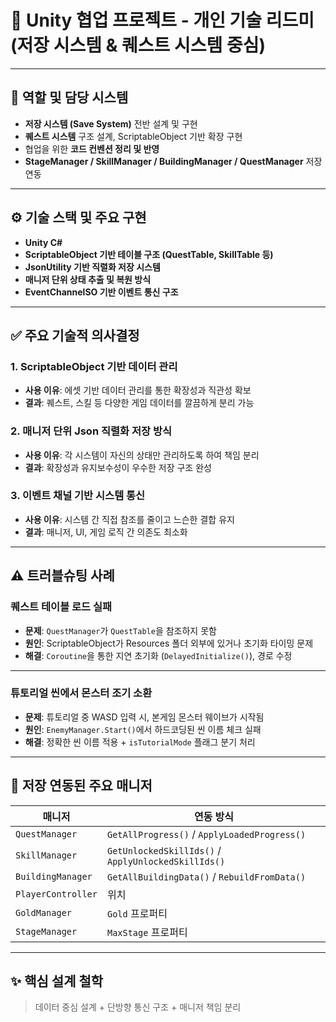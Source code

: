 # 🧠 Unity 협업 프로젝트 - 개인 기술 리드미 (저장 시스템 & 퀘스트 시스템 중심)

---

## 📌 역할 및 담당 시스템

- **저장 시스템 (Save System)** 전반 설계 및 구현
- **퀘스트 시스템** 구조 설계, ScriptableObject 기반 확장 구현
- 협업을 위한 **코드 컨벤션 정리 및 반영**
- **StageManager / SkillManager / BuildingManager / QuestManager** 저장 연동

---

## ⚙️ 기술 스택 및 주요 구현

- **Unity C#**
- **ScriptableObject 기반 테이블 구조 (QuestTable, SkillTable 등)**
- **JsonUtility 기반 직렬화 저장 시스템**
- **매니저 단위 상태 추출 및 복원 방식**
- **EventChannelSO 기반 이벤트 통신 구조**

---

## ✅ 주요 기술적 의사결정

### 1. ScriptableObject 기반 데이터 관리
- **사용 이유**: 에셋 기반 데이터 관리를 통한 확장성과 직관성 확보
- **결과**: 퀘스트, 스킬 등 다양한 게임 데이터를 깔끔하게 분리 가능

### 2. 매니저 단위 Json 직렬화 저장 방식
- **사용 이유**: 각 시스템이 자신의 상태만 관리하도록 하여 책임 분리
- **결과**: 확장성과 유지보수성이 우수한 저장 구조 완성

### 3. 이벤트 채널 기반 시스템 통신
- **사용 이유**: 시스템 간 직접 참조를 줄이고 느슨한 결합 유지
- **결과**: 매니저, UI, 게임 로직 간 의존도 최소화

---

## ⚠ 트러블슈팅 사례

### 퀘스트 테이블 로드 실패
- **문제**: `QuestManager`가 `QuestTable`을 참조하지 못함
- **원인**: ScriptableObject가 Resources 폴더 외부에 있거나 초기화 타이밍 문제
- **해결**: `Coroutine`을 통한 지연 초기화 (`DelayedInitialize()`), 경로 수정

---

### 튜토리얼 씬에서 몬스터 조기 소환
- **문제**: 튜토리얼 중 WASD 입력 시, 본게임 몬스터 웨이브가 시작됨
- **원인**: `EnemyManager.Start()`에서 하드코딩된 씬 이름 체크 실패
- **해결**: 정확한 씬 이름 적용 + `isTutorialMode` 플래그 분기 처리

---

## 🔐 저장 연동된 주요 매니저

| 매니저 | 연동 방식 |
|--------|-----------|
| `QuestManager` | `GetAllProgress()` / `ApplyLoadedProgress()` |
| `SkillManager` | `GetUnlockedSkillIds()` / `ApplyUnlockedSkillIds()` |
| `BuildingManager` | `GetAllBuildingData()` / `RebuildFromData()` |
| `PlayerController` | 위치 |
| `GoldManager` | `Gold` 프로퍼티 |
| `StageManager` | `MaxStage` 프로퍼티 |

---

## ✨ 핵심 설계 철학

> 데이터 중심 설계 + 단방향 통신 구조 + 매니저 책임 분리